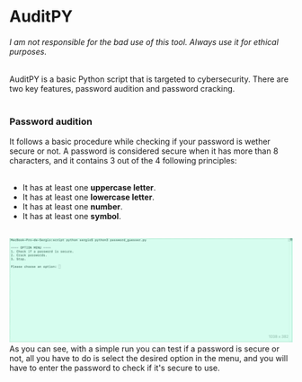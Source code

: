 # AuditPY
<h6>I am not responsible for the bad use of this tool. Always use it for ethical purposes.</h6>
AuditPY is a basic Python script that is targeted to cybersecurity. There are two key features, password audition and password cracking.<br /><br />

<h3>Password audition</h3>
It follows a basic procedure while checking if your password is wether secure or not. A password is considered secure when it has more than 8 characters, and it contains 3 out of the 4 following principles:<br /><br />

+ It has at least one **uppercase letter**.
+ It has at least one **lowercase letter**.
+ It has at least one **number**.
+ It has at least one **symbol**.<br /><br />

![Secure password](docs/secure.gif)<br />
As you can see, with a simple run you can test if a password is secure or not, all you have to do is select the desired option in the menu, and you will have to enter the password to check if it's secure to use.



